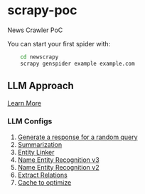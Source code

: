 # scrapy-poc
News Crawler PoC


You can start your first spider with:

```bash
    cd newscrapy
    scrapy genspider example example.com
```

## LLM Approach

[Learn More](https://spacy.io/usage/large-language-models)

### LLM Configs

1. [Generate a response for a random query](https://spacy.io/api/large-language-models#raw-v1)
2. [Summarization](https://spacy.io/api/large-language-models#summarization)
3. [Entity Linker](https://spacy.io/api/large-language-models#el-v1)
4. [Name Entity Recognition v3](https://spacy.io/api/large-language-models#ner-v3)
5. [Name Entity Recognition v2](https://spacy.io/api/large-language-models#ner-v2)
6. [Extract Relations](https://spacy.io/api/large-language-models#rel-v1)
7. [Cache to optimize](https://spacy.io/api/large-language-models#cache)
